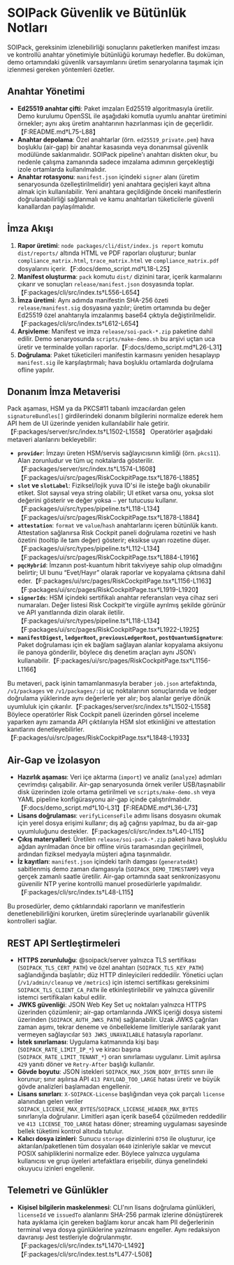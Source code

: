 # SOIPack Güvenlik ve Bütünlük Notları

SOIPack, gereksinim izlenebilirliği sonuçlarını paketlerken manifest imzası ve kontrollü anahtar yönetimiyle bütünlüğü korumayı hedefler. Bu doküman, demo ortamındaki güvenlik varsayımlarını üretim senaryolarına taşımak için izlenmesi gereken yöntemleri özetler.

## Anahtar Yönetimi

- **Ed25519 anahtar çifti**: Paket imzaları Ed25519 algoritmasıyla üretilir. Demo kurulumu OpenSSL ile aşağıdaki komutla uyumlu anahtar üretimini örnekler; aynı akış üretim anahtarının hazırlanması için de geçerlidir.【F:README.md†L75-L88】
- **Anahtar depolama**: Özel anahtarlar (örn. `ed25519_private.pem`) hava boşluklu (air-gap) bir anahtar kasasında veya donanımsal güvenlik modülünde saklanmalıdır. SOIPack pipeline'ı anahtarı diskten okur, bu nedenle çalışma zamanında sadece imzalama adımının gerçekleştiği izole ortamlarda kullanılmalıdır.
- **Anahtar rotasyonu**: `manifest.json` içindeki `signer` alanı (üretim senaryosunda özelleştirilmelidir) yeni anahtara geçişleri kayıt altına almak için kullanılabilir. Yeni anahtara geçildiğinde önceki manifestlerin doğrulanabilirliği sağlanmalı ve kamu anahtarları tüketicilerle güvenli kanallardan paylaşılmalıdır.

## İmza Akışı

1. **Rapor üretimi**: `node packages/cli/dist/index.js report` komutu `dist/reports/` altında HTML ve PDF raporları oluşturur; bunlar `compliance_matrix.html`, `trace_matrix.html` ve `compliance_matrix.pdf` dosyalarını içerir.【F:docs/demo_script.md†L18-L25】
2. **Manifest oluşturma**: `pack` komutu `dist/` dizinini tarar, içerik karmalarını çıkarır ve sonuçları `release/manifest.json` dosyasında toplar.【F:packages/cli/src/index.ts†L556-L654】
3. **İmza üretimi**: Aynı adımda manifestin SHA-256 özeti `release/manifest.sig` dosyasına yazılır; üretim ortamında bu değer Ed25519 özel anahtarıyla imzalanmış base64 çıktıyla değiştirilmelidir.【F:packages/cli/src/index.ts†L612-L654】
4. **Arşivleme**: Manifest ve imza `release/soi-pack-*.zip` paketine dahil edilir. Demo senaryosunda `scripts/make-demo.sh` bu arşivi uçtan uca üretir ve terminalde yolları raporlar.【F:docs/demo_script.md†L26-L31】
5. **Doğrulama**: Paket tüketicileri manifestin karmasını yeniden hesaplayıp `manifest.sig` ile karşılaştırmalı; hava boşluklu ortamlarda doğrulama ofline yapılır.

## Donanım İmza Metaverisi

Pack aşaması, HSM ya da PKCS#11 tabanlı imzacılardan gelen `signatureBundles[]` girdilerindeki donanım bilgilerini normalize ederek hem API hem de UI üzerinde yeniden kullanılabilir hale getirir.【F:packages/server/src/index.ts†L1502-L1558】 Operatörler aşağıdaki metaveri alanlarını bekleyebilir:

- **`provider`**: İmzayı üreten HSM/servis sağlayıcısının kimliği (örn. `pkcs11`). Alan zorunludur ve tüm uç noktalarda gösterilir.【F:packages/server/src/index.ts†L1574-L1608】【F:packages/ui/src/pages/RiskCockpitPage.tsx†L1876-L1885】
- **`slot` ve `slotLabel`**: Fiziksel/lojik yuva ID'si ile isteğe bağlı okunabilir etiket. Slot sayısal veya string olabilir; UI etiket varsa onu, yoksa slot değerini gösterir ve değer yoksa `—` yer tutucusu kullanır.【F:packages/ui/src/types/pipeline.ts†L118-L134】【F:packages/ui/src/pages/RiskCockpitPage.tsx†L1878-L1884】
- **`attestation`**: `format` ve `value`/`hash` anahtarlarını içeren bütünlük kanıtı. Attestation sağlanırsa Risk Cockpit paneli doğrulama rozetini ve hash özetini (tooltip ile tam değer) gösterir; eksikse uyarı rozetine düşer.【F:packages/ui/src/types/pipeline.ts†L112-L134】【F:packages/ui/src/pages/RiskCockpitPage.tsx†L1884-L1916】
- **`pqcHybrid`**: İmzanın post-kuantum hibrit takviyeye sahip olup olmadığını belirtir; UI bunu “Evet/Hayır” olarak raporlar ve kopyalama çıktısına dahil eder.【F:packages/ui/src/pages/RiskCockpitPage.tsx†L1156-L1163】【F:packages/ui/src/pages/RiskCockpitPage.tsx†L1919-L1920】
- **`signerIds`**: HSM içindeki sertifikalı anahtar referansları veya cihaz seri numaraları. Değer listesi Risk Cockpit’te virgülle ayrılmış şekilde görünür ve API yanıtlarında dizin olarak iletilir.【F:packages/ui/src/types/pipeline.ts†L118-L134】【F:packages/ui/src/pages/RiskCockpitPage.tsx†L1922-L1925】
- **`manifestDigest`, `ledgerRoot`, `previousLedgerRoot`, `postQuantumSignature`**: Paket doğrulaması için ek bağlam sağlayan alanlar kopyalama aksiyonu ile panoya gönderilir, böylece dış denetim araçları aynı JSON’ı kullanabilir.【F:packages/ui/src/pages/RiskCockpitPage.tsx†L1156-L1166】

Bu metaveri, pack işinin tamamlanmasıyla beraber `job.json` artefaktında, `/v1/packages` ve `/v1/packages/:id` uç noktalarının sonuçlarında ve ledger doğrulama yüklerinde aynı değerlerle yer alır; boş alanlar geriye dönük uyumluluk için çıkarılır.【F:packages/server/src/index.ts†L1502-L1558】 Böylece operatörler Risk Cockpit paneli üzerinden görsel inceleme yaparken aynı zamanda API çıktılarıyla HSM slot etkinliğini ve attestation kanıtlarını denetleyebilirler.【F:packages/ui/src/pages/RiskCockpitPage.tsx†L1848-L1933】

## Air-Gap ve İzolasyon

- **Hazırlık aşaması**: Veri içe aktarma (`import`) ve analiz (`analyze`) adımları çevrimdışı çalışabilir. Air-gap senaryosunda örnek veriler USB/taşınabilir disk üzerinden izole ortama getirilmeli ve `scripts/make-demo.sh` veya YAML pipeline konfigürasyonu air-gap içinde çalıştırılmalıdır.【F:docs/demo_script.md†L10-L31】【F:README.md†L36-L73】
- **Lisans doğrulaması**: `verifyLicenseFile` adımı lisans dosyasını okumak için yerel dosya erişimi kullanır; dış ağ çağrısı yapılmaz, bu da air-gap uyumluluğunu destekler.【F:packages/cli/src/index.ts†L40-L115】
- **Çıkış materyalleri**: Üretilen `release/soi-pack-*.zip` paketi hava boşluklu ağdan ayrılmadan önce bir offline virüs taramasından geçirilmeli, ardından fiziksel medyayla müşteri ağına taşınmalıdır.
- **İz kayıtları**: `manifest.json` içindeki tarih damgası (`generatedAt`) sabitlenmiş demo zaman damgasıyla (`SOIPACK_DEMO_TIMESTAMP`) veya gerçek zamanlı saatle üretilir. Air-gap ortamında saat senkronizasyonu güvenilir NTP yerine kontrollü manuel prosedürlerle yapılmalıdır.【F:packages/cli/src/index.ts†L48-L115】

Bu prosedürler, demo çıktılarındaki raporların ve manifestlerin denetlenebilirliğini korurken, üretim süreçlerinde uyarlanabilir güvenlik kontrolleri sağlar.

## REST API Sertleştirmeleri

- **HTTPS zorunluluğu**: @soipack/server yalnızca TLS sertifikası (`SOIPACK_TLS_CERT_PATH`) ve özel anahtarı (`SOIPACK_TLS_KEY_PATH`) sağlandığında başlatılır; düz HTTP dinleyicileri reddedilir. Yönetici uçları (`/v1/admin/cleanup` ve `/metrics`) için istemci sertifikası gereksinimi `SOIPACK_TLS_CLIENT_CA_PATH` ile etkinleştirilebilir ve yalnızca güvenilir istemci sertifikaları kabul edilir.
- **JWKS güvenliği**: JSON Web Key Set uç noktaları yalnızca HTTPS üzerinden çözümlenir; air-gap ortamlarında JWKS içeriği dosya sistemi üzerinden (`SOIPACK_AUTH_JWKS_PATH`) sağlanabilir. Uzak JWKS çağrıları zaman aşımı, tekrar deneme ve önbellekleme limitleriyle sarılarak yanıt vermeyen sağlayıcılar `503 JWKS_UNAVAILABLE` hatasıyla raporlanır.
- **İstek sınırlaması**: Uygulama katmanında kişi başı (`SOIPACK_RATE_LIMIT_IP_*`) ve kiracı başına (`SOIPACK_RATE_LIMIT_TENANT_*`) oran sınırlaması uygulanır. Limit aşılırsa `429` yanıtı döner ve `Retry-After` başlığı kullanılır.
- **Gövde boyutu**: JSON istekleri `SOIPACK_MAX_JSON_BODY_BYTES` sınırı ile korunur; sınır aşılırsa API `413 PAYLOAD_TOO_LARGE` hatası üretir ve büyük gövde analizleri başlamadan engellenir.
- **Lisans sınırları**: `X-SOIPACK-License` başlığından veya çok parçalı `license` alanından gelen veriler `SOIPACK_LICENSE_MAX_BYTES`/`SOIPACK_LICENSE_HEADER_MAX_BYTES` sınırlarıyla doğrulanır. Limitleri aşan içerik base64 çözülmeden reddedilir ve `413 LICENSE_TOO_LARGE` hatası döner; streaming uygulaması sayesinde bellek tüketimi kontrol altında tutulur.
- **Kalıcı dosya izinleri**: Sunucu `storage` dizinlerini `0750` ile oluşturur, içe aktarılan/paketlenen tüm dosyaları `0640` izinleriyle saklar ve mevcut POSIX sahipliklerini normalize eder. Böylece yalnızca uygulama kullanıcısı ve grup üyeleri artefaktlara erişebilir, dünya genelindeki okuyucu izinleri engellenir.

## Telemetri ve Günlükler

- **Kişisel bilgilerin maskelenmesi**: CLI'nın lisans doğrulama günlükleri, `licenseId` ve `issuedTo` alanlarını SHA-256 parmak izlerine dönüştürerek hata ayıklama için gereken bağlamı korur ancak ham PII değerlerinin terminal veya dosya günlüklerine yazılmasını engeller. Aynı redaksiyon davranışı Jest testleriyle doğrulanmıştır.【F:packages/cli/src/index.ts†L1470-L1492】【F:packages/cli/src/index.test.ts†L477-L508】
